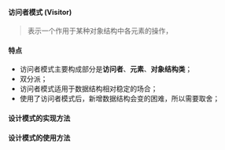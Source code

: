 #### 访问者模式 (Visitor)

> 表示一个作用于某种对象结构中各元素的操作，

#### 特点

- 访问者模式主要构成部分是**访问者**、**元素**、**对象结构类**；
- 双分派；
- 访问者模式适用于数据结构相对稳定的场合；
- 使用了访问者模式后，新增数据结构会变的困难，所以需要取舍；


#### 设计模式的实现方法



#### 设计模式的使用方法